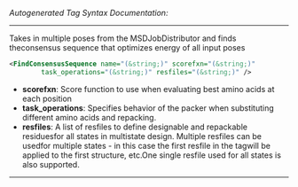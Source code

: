 _Autogenerated Tag Syntax Documentation:_

---
Takes in multiple poses from the MSDJobDistributor and finds theconsensus sequence that optimizes energy of all input poses

```xml
<FindConsensusSequence name="(&string;)" scorefxn="(&string;)"
        task_operations="(&string;)" resfiles="(&string;)" />
```

-   **scorefxn**: Score function to use when evaluating best amino acids at each position
-   **task_operations**: Specifies behavior of the packer when substituting different amino acids and repacking.
-   **resfiles**: A list of resfiles to define designable and repackable residuesfor all states in multistate design. Multiple resfiles can be usedfor multiple states - in this case the first resfile in the tagwill be applied to the first structure, etc.One single resfile used for all states is also supported.

---
